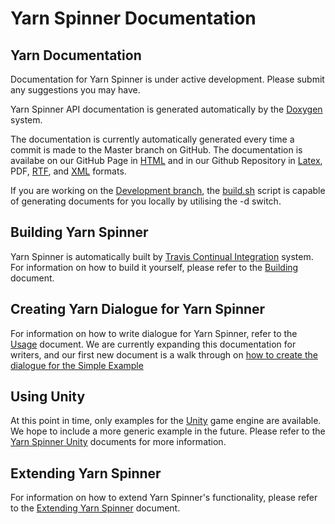 # Yarn Spinner Documentation

## Yarn Documentation

Documentation for Yarn Spinner is under active development. Please submit any suggestions you may have.

Yarn Spinner API documentation is generated automatically by the [Doxygen](http://www.doxygen.org) system.

The documentation is currently automatically generated every time a commit is made to the Master branch on GitHub. The documentation is availabe on our GitHub Page in [HTML](http://thesecretlab.github.io/YarnSpinner/html/) and in our Github Repository in [Latex](https://github.com/thesecretlab/YarnSpinner/tree/gh-pages/latex), PDF, [RTF](https://github.com/thesecretlab/YarnSpinner/tree/gh-pages/rtf), and [XML](https://github.com/thesecretlab/YarnSpinner/tree/gh-pages/xml) formats.

If you are working on the [Development branch](https://github.com/thesecretlab/YarnSpinner/tree/development), the [build.sh](../build.sh) script is capable of generating documents for you locally by utilising the -d switch.

## Building Yarn Spinner
Yarn Spinner is automatically built by [Travis Continual Integration](https://travis-ci.org/thesecretlab/YarnSpinner) system. For information on how to build it yourself, please refer to the [Building](YarnSpinner-Programming/Building.md) document.

## Creating Yarn Dialogue for Yarn Spinner
For information on how to write dialogue for Yarn Spinner, refer to the [Usage](YarnSpinner-Dialogue/Usage.md) document. We are currently expanding this documentation for writers, and our first new document is a walk through on [how to create the dialogue for the Simple Example](YarnSpinner-Dialogue/YarnSpinner-Writing-Yarn-Dialogue-Simple-Example-Script.md)

## Using Unity
At this point in time, only examples for the [Unity](http://www.unity3d.com) game engine are available. We hope to include a more generic example in the future. Please refer to the [Yarn Spinner Unity](YarnSpinner-Unity/) documents for more information.

## Extending Yarn Spinner
For information on how to extend Yarn Spinner's functionality, please refer to the [Extending Yarn Spinner](YarnSpinner-Programming/Extending.md) document.
